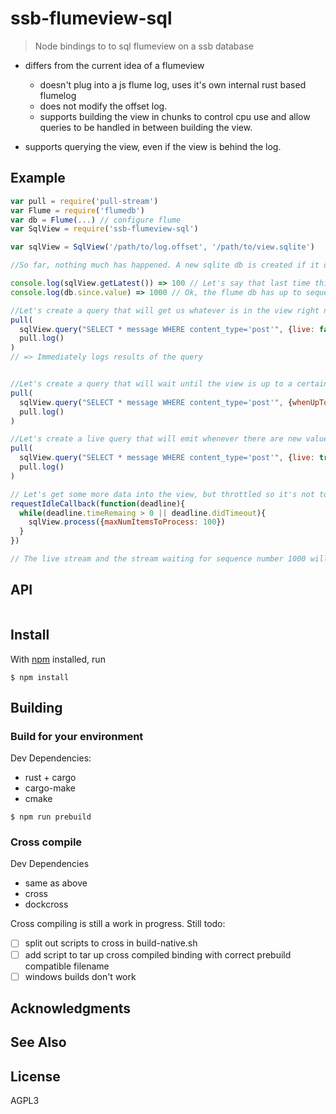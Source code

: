 # ssb-flumeview-sql 

> Node bindings to to sql flumeview on a ssb database 

- differs from the current idea of a flumeview
  - doesn't plug into a js flume log, uses it's own internal rust based flumelog
  - does not modify the offset log.
  - supports building the view in chunks to control cpu use and allow queries to be handled in between building the view.

- supports querying the view, even if the view is behind the log.

## Example

```js
var pull = require('pull-stream')
var Flume = require('flumedb')
var db = Flume(...) // configure flume
var SqlView = require('ssb-flumeview-sql')

var sqlView = SqlView('/path/to/log.offset', '/path/to/view.sqlite') 

//So far, nothing much has happened. A new sqlite db is created if it doesn't exist. No indexing is happening automatically.

console.log(sqlView.getLatest()) => 100 // Let's say that last time this ran, it inserted up to sequence number 100 in the view.
console.log(db.since.value) => 1000 // Ok, the flume db has up to sequence 1000, so the view is behind.

//Let's create a query that will get us whatever is in the view right now.
pull(
  sqlView.query("SELECT * message WHERE content_type='post'", {live: false}),
  pull.log()
)
// => Immediately logs results of the query


//Let's create a query that will wait until the view is up to a certain sequence 
pull(
  sqlView.query("SELECT * message WHERE content_type='post'", {whenUpTo: 1000, live: false}),
  pull.log()
)

//Let's create a live query that will emit whenever there are new values added. 
pull(
  sqlView.query("SELECT * message WHERE content_type='post'", {live: true, old: false}),
  pull.log()
)

// Let's get some more data into the view, but throttled so it's not too cpu hungry. (Assumes you can use `requestIdleCallback`)
requestIdleCallback(function(deadline){
  while(deadline.timeRemaing > 0 || deadline.didTimeout){
    sqlView.process({maxNumItemsToProcess: 100})
  }
})

// The live stream and the stream waiting for sequence number 1000 will eventually emit as new items are added to the view.

```

## API

```js

```


## Install

With [npm](https://npmjs.org/) installed, run

```
$ npm install 
```

## Building

### Build for your environment

Dev Dependencies:
  - rust + cargo
  - cargo-make
  - cmake

```
$ npm run prebuild
```

### Cross compile

Dev Dependencies
  - same as above
  - cross
  - dockcross

Cross compiling is still a work in progress. Still todo:
  - [ ] split out scripts to cross in build-native.sh
  - [ ] add script to tar up cross compiled binding with correct prebuild compatible filename
  - [ ] windows builds don't work

## Acknowledgments

## See Also

## License

AGPL3
